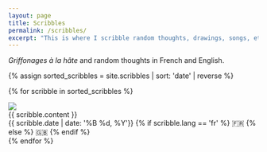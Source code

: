 ```yaml
---
layout: page
title: Scribbles
permalink: /scribbles/
excerpt: "This is where I scribble random thoughts, drawings, songs, etc. Both in French and in English."
---
```


_Griffonages à la hâte_ and random thoughts in French and English.

{% assign sorted_scribbles = site.scribbles | sort: 'date' | reverse %}

{% for scribble in sorted_scribbles %}
  <div class="scribble">
    <a href="#{{ scribble.date | date: '%Y-%m-%d'}}">
      <img src="{{ site.baseurl }}/media/scribble.png" class="scribble-icon" id="{{ scribble.date | date: '%Y-%m-%d'}}" />
    </a>
    <div>
      {{ scribble.content }}
    </div>
    <div>
      <time>
        {{ scribble.date | date: '%B %d, %Y'}}
      </time>
      {% if scribble.lang == 'fr' %}
        <span class="flag-emoji">🇫🇷</span>
      {% else %}
        <span class="flag-emoji">🇬🇧</span>
      {% endif %}
    </div>
  </div>
{% endfor %}

